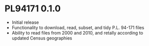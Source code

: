 # PL94171 0.1.0

* Initial release
* Functionality to download, read, subset, and tidy P.L. 94-171 files
* Ability to read files from 2000 and 2010, and retally according to updated
Census geographies
